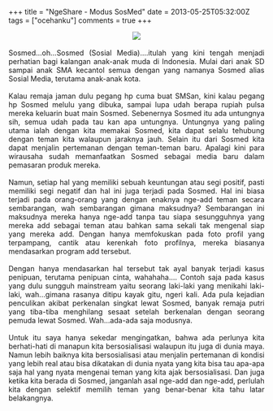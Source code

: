 +++
title = "NgeShare - Modus SosMed"
date = 2013-05-25T05:32:00Z
tags = ["ocehanku"]
comments = true
+++

<center><img border="0" data-original-height="600" data-original-width="1200" src="https://2.bp.blogspot.com/-M6Aco0IQRY4/XDVUlkUVAaI/AAAAAAAAS1Y/MK3tAI2RfioBYRXD0xYTPpZk5WPe1MYqACLcBGAs/s1600/social%2Bmedia.png" /></center><br />
<div style="text-align: justify;">Sosmed...oh...Sosmed (Sosial Media)....itulah yang kini tengah menjadi perhatian bagi kalangan anak-anak muda di Indonesia. Mulai dari anak SD sampai anak SMA kecantol semua dengan yang namanya Sosmed alias Sosial Media, terutama anak-anak kota.<br /><br />
Kalau remaja jaman dulu pegang hp cuma buat SMSan, kini kalau pegang hp Sosmed melulu yang dibuka, sampai lupa udah berapa rupiah pulsa mereka keluarin buat main Sosmed. Sebenernya Sosmed itu ada untungnya sih, semua udah pada tau kan apa untungnya. Untungnya yang paling utama ialah dengan kita memakai Sosmed, kita dapat selalu tehubung dengan teman kita walaupun jaraknya jauh. Selain itu dari Sosmed kita dapat menjalin pertemanan dengan teman-teman baru. Apalagi kini para wirausaha sudah memanfaatkan Sosmed sebagai media baru dalam pemasaran produk mereka.<br /><br />
Namun, setiap hal yang memiliki sebuah keuntungan atau segi positif, pasti memiliki segi negatif dan hal ini juga terjadi pada Sosmed. Hal ini biasa terjadi pada orang-orang yang dengan enaknya nge-add teman secara sembarangan, wah sembarangan gimana maksudnya? Sembarangan ini maksudnya mereka hanya nge-add tanpa tau siapa sesungguhnya yang mereka add sebagai teman atau bahkan sama sekali tak mengenal siap yang mereka add. Dengan hanya memfokuskan pada foto profil yang terpampang, cantik atau kerenkah foto profilnya, mereka biasanya mendasarkan program add tersebut.<br /><br />
Dengan hanya mendasarkan hal tersebut tak ayal banyak terjadi kasus penipuan, terutama penipuan cinta, wahahaha.... Contoh saja pada kasus yang dulu sungguh mainstream yaitu seorang laki-laki yang menikahi laki-laki, wah...gimana rasanya ditipu kayak gitu, ngeri kali. Ada pula kejadian penculikan akibat perkenalan singkat lewat Sosmed, banyak remaja putri yang tiba-tiba menghilang sesaat setelah berkenalan dengan seorang pemuda lewat Sosmed. Wah...ada-ada saja modusnya.<br /><br />
Untuk itu saya hanya sekedar mengingatkan, bahwa ada perlunya kita berhati-hati di manapun kita bersosialisasi walaupun itu juga di dunia maya. Namun lebih baiknya kita bersosialisasi atau menjalin pertemanan di kondisi yang lebih real atau bisa dikatakan di dunia nyata yang kita bisa tau apa-apa saja hal yang nyata mengenai teman yang kita ajak bersosialisasi. Dan juga ketika kita berada di Sosmed, janganlah asal nge-add dan nge-add, perlulah kita dengan selektif memilih teman yang benar-benar kita tahu latar belakangnya.</div>
